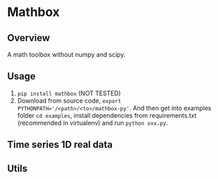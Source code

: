 # Mathbox

## Overview

A math toolbox without numpy and scipy.

## Usage

1. `pip install mathbox` (NOT TESTED)
2. Download from source code, `export PYTHONPATH='/<path>/<to>/mathbox-py'`. And then get into examples folder `cd examples`, install dependencies from requirements.txt (recommended in virtualenv) and run `python xxx.py`. 

## Time series 1D real data

## Utils